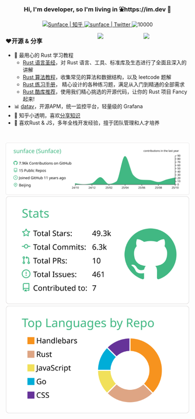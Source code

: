 <h3 align="center">Hi, I'm developer, so I'm living in ⛲️https://im.dev 🌲  </h3>

<p align="middle">
   <a href="https://www.zhihu.com/people/iSunface/columns">
      <img alt="Sunface | 知乎" height="25px" src="https://ss1.baidu.com/6ONXsjip0QIZ8tyhnq/it/u=493147230,3096476255&amp;fm=195&amp;app=88&amp;f=JPEG?w=200&amp;h=200">
   </a>
   
   <a href="https://twitter.com/isunface">
      <img alt="sunface | Twitter" height="25px" src="https://raw.githubusercontent.com/anuraghazra/anuraghazra/master/assets/twitter.svg" />
   </a>
   
   <img src="https://komarev.com/ghpvc/?username=sunface" alt="10000" height="23px"/>
</p>
  
<a href="https://www.zhihu.com/people/iSunface/columns">
   <img src="https://pic2.zhimg.com/v2-aa6490783b00fb1733e8b52f2f657647_xll.jpg" align="right"  width="25%" />
</a>
<a href="https://github.com/sunface/rust-course">
   <img src="https://github.com/sunface/sunface/blob/master/assets/ferris.gif" align="right" width="25%"/>
</a>


### ❤️开源 & 分享

- 📖 最用心的 Rust 学习教程
   - [Rust 语言圣经](https://github.com/sunface/rust-course)，对 Rust 语言、工具、标准库及生态进行了全面且深入的讲解
   - [Rust 算法教程](https://github.com/sunface/rust-algos)，收集常见的算法和数据结构，以及 leetcode 题解
   - [Rust 练习手册](https://github.com/sunface/rust-exercise)， 精心设计的各种练习题，满足从入门到精通的全部需求
   - [Rust 酷库推荐](https://fancy.rs)，使用我们精心挑选的开源代码，让你的 Rust 项目 Fancy 起来! 
- 📊 [datav](https://github.com/sunface/datav)，开源APM，统一监控平台，轻量级的 Grafana
- 📝 知乎小透明，喜欢[分享知识](https://www.zhihu.com/people/iSunface/columns)
- 🎊 喜欢Rust & JS，多年全栈开发经验，擅于团队管理和人才培养

<br />


[![](https://raw.githubusercontent.com/sunface/sunface/master/profile-summary-card-output/vue/0-profile-details.svg)](https://github.com/vn7n24fzkq/github-profile-summary-cards)
[![](https://raw.githubusercontent.com/sunface/sunface/master/profile-summary-card-output/vue/3-stats.svg)](https://github.com/vn7n24fzkq/github-profile-summary-cards) 
[![](https://raw.githubusercontent.com/sunface/sunface/master/profile-summary-card-output/vue/1-repos-per-language.svg)](https://github.com/vn7n24fzkq/github-profile-summary-cards)


<!-- ### 🔪 菜刀出鞘


<a href="https://github.com/sunface/rust-course">
  <img  src="https://github-readme-stats.vercel.app/api/pin/?username=sunface&repo=rust-course&theme=tokyonight&hide_border=true" />
</a>
<a href="https://github.com/sunface/datav">
  <img  src="https://github-readme-stats.vercel.app/api/pin/?username=sunface&repo=datav&theme=tokyonight&hide_border=true" />
</a> -->




